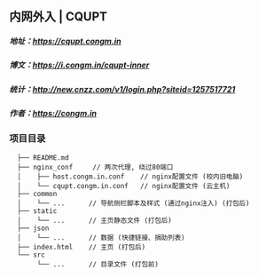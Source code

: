 ## 内网外入 | CQUPT

##### 地址：https://cqupt.congm.in
##### 博文：https://i.congm.in/cqupt-inner
##### 统计：http://new.cnzz.com/v1/login.php?siteid=1257517721
##### 作者：https://congm.in

### 项目目录
```
  ├── README.md
  ├── nginx_conf     // 两次代理, 绕过80端口
  │    ├── host.congm.in.conf    // nginx配置文件 (校内旧电脑)
  │    └── cqupt.congm.in.conf   // nginx配置文件 (云主机)
  ├── common
  │    └── ...      // 导航侧栏脚本及样式 (通过nginx注入) (打包后)
  ├── static
  │    └── ...      // 主页静态文件 (打包后)
  ├── json
  │    └── ...      // 数据 (快捷链接、捐助列表)
  ├── index.html    // 主页 (打包后)
  └── src
       └── ...      // 目录文件 (打包前)
```